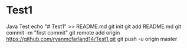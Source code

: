 # Test1
Java Test
echo "# Test1" >> README.md
git init
git add README.md
git commit -m "first commit"
git remote add origin https://github.com/ryanmcfarland14/Test1.git
git push -u origin master
